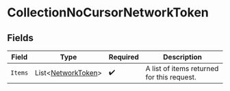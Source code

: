 # CollectionNoCursorNetworkToken


## Fields

| Field                                                         | Type                                                          | Required                                                      | Description                                                   |
| ------------------------------------------------------------- | ------------------------------------------------------------- | ------------------------------------------------------------- | ------------------------------------------------------------- |
| `Items`                                                       | List<[NetworkToken](../../Models/Components/NetworkToken.md)> | :heavy_check_mark:                                            | A list of items returned for this request.                    |